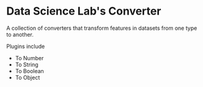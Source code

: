# Data Science Lab's Converter

A collection of converters that transform features in datasets from one type to another. 

Plugins include
* To Number
* To String
* To Boolean
* To Object

